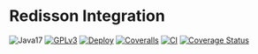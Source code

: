# Redisson Integration


![Java17](https://img.shields.io/badge/JDK-17+-success.svg)
[![GPLv3](https://img.shields.io/badge/License-GPLv3-blue.svg)](./LICENSE)
[![Deploy](https://github.com/today-tech/today-redisson/actions/workflows/deploy-snapshots.yml/badge.svg)](https://github.com/today-tech/today-redisson/actions/workflows/deploy-snapshots.yml)
[![Coveralls](https://github.com/today-tech/today-redisson/actions/workflows/coveralls.yaml/badge.svg)](https://github.com/today-tech/today-redisson/actions/workflows/coveralls.yaml)
[![CI](https://github.com/today-tech/today-redisson/actions/workflows/multi-env.yaml/badge.svg)](https://github.com/today-tech/today-redisson/actions/workflows/multi-env.yaml)
[![Coverage Status](https://coveralls.io/repos/github/today-tech/today-redisson/badge.svg?branch=main)](https://coveralls.io/github/today-tech/today-redisson?branch=main)

